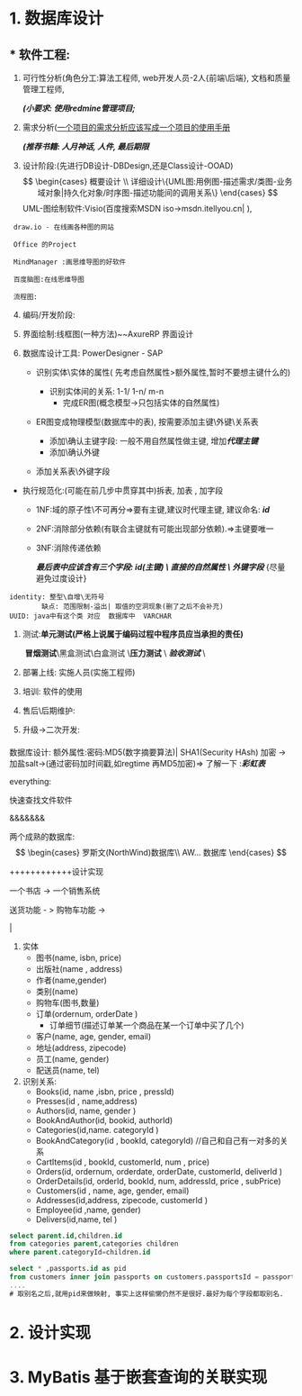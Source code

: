 # 1. 数据库设计

##  * 软件工程:

  1. 可行性分析(角色分工:算法工程师, web开发人员-2人{前端\后端}, 文档和质量管理工程师, 

     ***(小要求: 使用redmine管理项目;***  

  2. 需求分析(<u>一个项目的需求分析应该写成一个项目的使用手册</u>

     ***(推荐书籍: 人月神话, 人件, 最后期限***

  3.  设计阶段:(先进行DB设计-DBDesign,还是Class设计-OOAD)
     $$
     \begin{cases}
     概要设计 \\
     详细设计\{UML图:用例图-描述需求/类图-业务域对象|持久化对象/时序图-描述功能间的调用关系\}
     \end{cases}
     $$
     UML-图绘制软件:Visio(百度搜索MSDN iso->msdn.itellyou.cn| ),

     draw.io - 在线画各种图的网站

     Office 的Project

     MindManager :画思维导图的好软件

     百度脑图:在线思维导图

     流程图: 

4. 编码/开发阶段:

5. 界面绘制:线框图(一种方法)~~AxureRP 界面设计

6. 数据库设计工具: PowerDesigner - SAP

   	* 识别实体\实体的属性( 先考虑自然属性>额外属性,暂时不要想主键什么的)
      	* 识别实体间的关系: 1-1/ 1-n/ m-n
         	* 完成ER图(概念模型->只包括实体的自然属性)
    * ER图变成物理模型(数据库中的表), 按需要添加主键\外键\关系表
      	
      	* 添加\确认主键字段: 一般不用自然属性做主键, 增加***代理主键*** 
      	* 添加\确认外键
  	* 添加关系表\外键字段
   
* 执行规范化:(可能在前几步中贯穿其中)拆表, 加表 , 加字段
  
     * 1NF:域的原子性\不可再分=>要有主键,建议时代理主键, 建议命名: ***id*** 
     * 2NF:消除部分依赖(有联合主键就有可能出现部分依赖).=>主键要唯一
  * 3NF:消除传递依赖
  
     ***最后表中应该含有三个字段: id(主键) \ 直接的自然属性 \ 外键字段*** {尽量避免过度设计}

~~~assembly
identity: 整型\自增\无符号
		缺点: 范围限制-溢出| 取值的空洞现象(删了之后不会补充)
UUID: java中有这个类 对应  数据库中  VARCHAR
~~~



1. 测试:**单元测试(严格上说属于编码过程中程序员应当承担的责任)**  

   ​		**冒烟测试**\黑盒测试\白盒测试 \\**压力测试** \ ***验收测试*** \ 

8. 部署上线: 实施人员(实施工程师)
9. 培训: 软件的使用
10. 售后\后期维护: 
11. 升级->二次开发:



####

数据库设计:
			额外属性:密码:MD5(数字摘要算法)| SHA1(Security HAsh) 加密 -> 加盐salt->(通过密码加时间戳,如regtime 再MD5加密)=> 了解一下 :***彩虹表*** 



everything:

快速查找文件软件





&&&&&&&

两个成熟的数据库:
$$
\begin{cases}
罗斯文(NorthWind)数据库\\
AW... 数据库
\end{cases}
$$




++++++++++++设计实现

一个书店 -> 一个销售系统

送货功能 - > 购物车功能  ->  

|

1. 实体
   * 图书(name, isbn, price)
   * 出版社(name , address)
   * 作者(name,gender)
   * 类别(name)
   * 购物车(图书,数量)
   * 订单(ordernum, orderDate  )
     * 订单细节(描述订单某一个商品在某一个订单中买了几个)
   * 客户(name, age, gender, email)
   * 地址(address, zipecode)
   * 员工(name, gender)
   * 配送员(name, tel)
2. 识别关系:
   * Books(id, name ,isbn, price , pressId)
   * Presses(id , name,address)
   * Authors(id, name, gender )
   * BookAndAuthor(id, bookid, authorId)
   * Categories(id,name. categoryId )
   * BookAndCategory(id , bookId, categoryId)  //自己和自己有一对多的关系
   * CartItems(id , bookId, customerId, num , price)
   * Orders(id, ordernum, orderdate, orderDate, customerId, deliverId )
   * OrderDetails(id, orderId, bookId, num,  addressId, price , subPrice)
   * Customers(id , name, age, gender, email)
   * Addresses(id,address, zipecode, customerId )
   * Employee(id ,name, gender)
   * Delivers(id,name, tel )

~~~sql
select parent.id,children.id
from categories parent,categories children
where parent.categoryId=children.id
~~~

~~~sql
select * ,passports.id as pid
from customers inner join passports on customers.passportsId = passports.id
....
# 取别名之后,就用pid来做映射, 事实上这样偷懒仍然不是很好.最好为每个字段都取别名.
~~~



# 2. 设计实现





# 3. MyBatis 基于嵌套查询的关联实现